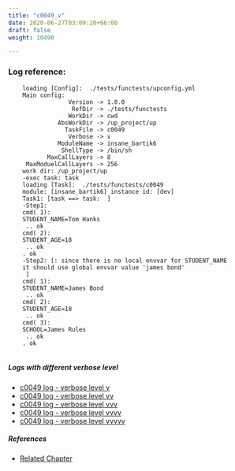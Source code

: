 ```yaml
---
title: "c0049_v"
date: 2020-06-27T03:09:20+66:00
draft: false
weight: 10490

---
```


### Log reference: <no value>

```
    loading [Config]:  ./tests/functests/upconfig.yml
    Main config:
                 Version -> 1.0.0
                  RefDir -> ./tests/functests
                 WorkDir -> cwd
              AbsWorkDir -> /up_project/up
                TaskFile -> c0049
                 Verbose -> v
              ModuleName -> insane_bartik6
               ShellType -> /bin/sh
           MaxCallLayers -> 8
     MaxModuelCallLayers -> 256
    work dir: /up_project/up
    -exec task: task
    loading [Task]:  ./tests/functests/c0049
    module: [insane_bartik6] instance id: [dev]
    Task1: [task ==> task:  ]
    -Step1:
    cmd( 1):
    STUDENT_NAME=Tom Hanks
     .. ok
    cmd( 2):
    STUDENT_AGE=18
     .. ok
    . ok
    -Step2: [: since there is no local envvar for STUDENT_NAME
    it should use global envvar value 'james bond'
     ]
    cmd( 1):
    STUDENT_NAME=James Bond
     .. ok
    cmd( 2):
    STUDENT_AGE=18
     .. ok
    cmd( 3):
    SCHOOL=James Rules
     .. ok
    . ok
    
```

##### Logs with different verbose level
* [c0049 log - verbose level v](../../logs/c0049_v)
* [c0049 log - verbose level vv](../../logs/c0049_vv)
* [c0049 log - verbose level vvv](../../logs/c0049_vvv)
* [c0049 log - verbose level vvvv](../../logs/c0049_vvvv)
* [c0049 log - verbose level vvvvv](../../logs/c0049_vvvvv)

##### References
* [Related Chapter](../../env-vars/c0049)
